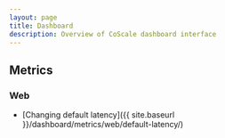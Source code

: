 ```yaml
---
layout: page
title: Dashboard
description: Overview of CoScale dashboard interface
---
```


## Metrics

### Web

* [Changing default latency]({{ site.baseurl }}/dashboard/metrics/web/default-latency/)
